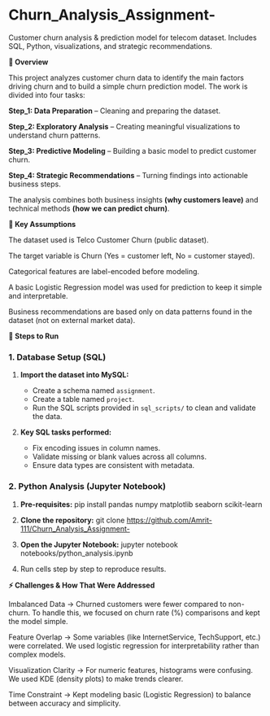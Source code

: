 # Churn_Analysis_Assignment-
Customer churn analysis &amp; prediction model for telecom dataset. Includes SQL, Python, visualizations, and strategic recommendations.


**📌 Overview**

This project analyzes customer churn data to identify the main factors driving churn and to build a simple churn prediction model. The work is divided into four tasks:

**Step_1: Data Preparation** – Cleaning and preparing the dataset.

**Step_2: Exploratory Analysis** – Creating meaningful visualizations to understand churn patterns.

**Step_3: Predictive Modeling** – Building a basic model to predict customer churn.

**Step_4: Strategic Recommendations** – Turning findings into actionable business steps.

The analysis combines both business insights **(why customers leave)** and technical methods **(how we can predict churn)**.


**🔑 Key Assumptions**

The dataset used is Telco Customer Churn (public dataset).

The target variable is Churn (Yes = customer left, No = customer stayed).

Categorical features are label-encoded before modeling.

A basic Logistic Regression model was used for prediction to keep it simple and interpretable.

Business recommendations are based only on data patterns found in the dataset (not on external market data).


**🚀 Steps to Run**

### 1. Database Setup (SQL)

1. **Import the dataset into MySQL:**
   - Create a schema named `assignment`.
   - Create a table named `project`.
   - Run the SQL scripts provided in `sql_scripts/` to clean and validate the data.

2. **Key SQL tasks performed:**
   - Fix encoding issues in column names.
   - Validate missing or blank values across all columns.
   - Ensure data types are consistent with metadata.


### 2. Python Analysis (Jupyter Notebook)

1. **Pre-requisites:**
pip install pandas numpy matplotlib seaborn scikit-learn

2. **Clone the repository:**
git clone https://github.com/Amrit-111/Churn_Analysis_Assignment-

3. **Open the Jupyter Notebook:**
jupyter notebook notebooks/python_analysis.ipynb

4. Run cells step by step to reproduce results.



**⚡ Challenges & How That Were Addressed**

Imbalanced Data → Churned customers were fewer compared to non-churn. To handle this, we focused on churn rate (%) comparisons and kept the model simple.

Feature Overlap → Some variables (like InternetService, TechSupport, etc.) were correlated. We used logistic regression for interpretability rather than complex models.

Visualization Clarity → For numeric features, histograms were confusing. We used KDE (density plots) to make trends clearer.

Time Constraint → Kept modeling basic (Logistic Regression) to balance between accuracy and simplicity.



